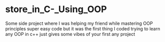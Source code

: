 # store_in_C-_Using_OOP
Some side project where I was helping my friend while mastering OOP principles
super easy code but it was the first thing I coded trying to learn any OOP in c++
just gives some vibes of your first any project
